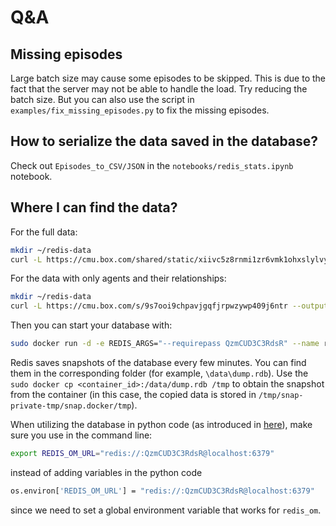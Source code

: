 # Q&A
## Missing episodes

Large batch size may cause some episodes to be skipped. This is due to the fact that the server may not be able to handle the load. Try reducing the batch size. But you can also use the script in `examples/fix_missing_episodes.py` to fix the missing episodes.

## How to serialize the data saved in the database?

Check out `Episodes_to_CSV/JSON` in the `notebooks/redis_stats.ipynb` notebook.

## Where I can find the data?

For the full data:
```sh
mkdir ~/redis-data
curl -L https://cmu.box.com/shared/static/xiivc5z8rnmi1zr6vmk1ohxslylvynur --output ~/redis-data/dump.rdb
```

For the data with only agents and their relationships:
```sh
mkdir ~/redis-data
curl -L https://cmu.box.com/s/9s7ooi9chpavjgqfjrpwzywp409j6ntr --output ~/redis-data/dump.rdb
```

Then you can start your database with:
```sh
sudo docker run -d -e REDIS_ARGS="--requirepass QzmCUD3C3RdsR" --name redis-stack -p 6379:6379 -p 8001:8001 -v /home/ubuntu/redis-data/:/data/ redis/redis-stack:latest
```

Redis saves snapshots of the database every few minutes. You can find them in the corresponding folder (for example, `\data\dump.rdb`). Use the `sudo docker cp <container_id>:/data/dump.rdb /tmp` to obtain the snapshot from the container (in this case, the copied data is stored in `/tmp/snap-private-tmp/snap.docker/tmp`).

When utilizing the database in python code (as introduced in [here](https://github.com/sotopia-lab/sotopia/blob/main/notebooks/redis_stats.ipynb)), make sure you use in the command line:

```sh
export REDIS_OM_URL="redis://:QzmCUD3C3RdsR@localhost:6379"
``` 

instead of adding variables in the python code

```sh
os.environ['REDIS_OM_URL'] = "redis://:QzmCUD3C3RdsR@localhost:6379"
```

since we need to set a global environment variable that works for `redis_om`.
